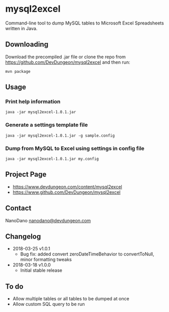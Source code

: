 mysql2excel
=============

Command-line tool to dump MySQL tables to Microsoft Excel Spreadsheets written
in Java.


## Downloading

Download the precompiled .jar file or clone the repo from
https://github.com/DevDungeon/mysql2excel and then run:

    mvn package


## Usage

### Print help information

    java -jar mysql2excel-1.0.1.jar

### Generate a settings template file

    java -jar mysql2excel-1.0.1.jar -g sample.config

### Dump from MySQL to Excel using settings in config file

    java -jar mysql2excel-1.0.1.jar my.config


## Project Page

* https://www.devdungeon.com/content/mysql2excel
* https://www.github.com/DevDungeon/mysql2excel

## Contact

NanoDano <nanodano@devdungeon.com>


## Changelog

* 2018-03-25 v1.0.1
    * Bug fix: added convert zeroDateTimeBehavior to convertToNull, minor formatting tweaks
* 2018-03-18 v1.0.0
    * Initial stable release

## To do

* Allow multiple tables or all tables to be dumped at once
* Allow custom SQL query to be run

